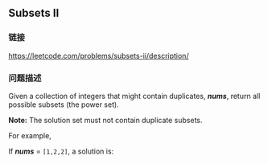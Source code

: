## Subsets II  
### 链接  
https://leetcode.com/problems/subsets-ii/description/  
### 问题描述

Given a collection of integers that might contain duplicates, ***nums***, return all possible subsets (the power set).


**Note:** The solution set must not contain duplicate subsets.



For example,<br />
If ***nums*** = `[1,2,2]`, a solution is:

